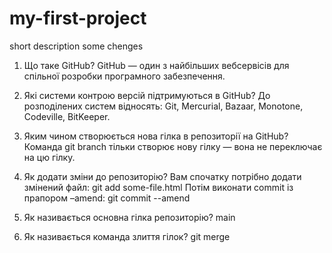 # my-first-project
short description
some chenges
1. Що таке GitHub?
  GitHub — один з найбільших вебсервісів для спільної розробки програмного забезпечення.
2. Які системи контрою версій підтримуються в GitHub?
   До розподілених систем відносять: Git, Mercurial, Bazaar, Monotone, Codeville, BitKeeper.

3. Яким чином створюється нова гілка в репозиторії на GitHub?
    Команда git branch тільки створює нову гілку — вона не переключає на цю гілку.

4. Як додати зміни до репозиторію?
      Вам спочатку потрібно додати змінений файл:
      git add some-file.html
      Потім виконати commit із прапором –amend:
      git commit --amend
5. Як називається основна гілка репозиторію?
     main
     
6. Як називається команда злиття гілок?
    git merge <name branche>
